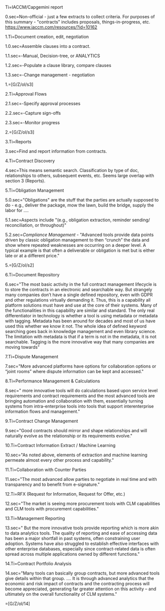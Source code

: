 Ti=IACCM/Capgemini report

0.sec=Non-official - just a few extracts to collect criteria.  For purposes of this summary - "contracts" includes proposals, things-in-progress, etc.  https://www.iaccm.com/resources/?id=10162

1.Ti=Document creation, edit, negotiation

1.0.sec=Assemble clauses into a contract.

1.1.sec=-Manual, Decision-tree, or ANALYTICS

1.2.sec=-Populate a clause library, compare clauses

1.3.sec=-Change management - negotiation

1.=[G/Z/ol/s3]

2.Ti=Approval Flows

2.1.sec=-Specify approval processes

2.2.sec=-Capture sign-offs

2.3.sec=-Monitor progress

2.=[G/Z/ol/s3]

3.Ti=Reports

3.sec=Find and report information from contracts.


4.Ti=Contract Discovery

4.sec=This means semantic search.  Classification by type of doc, relationships to others, subsequent events, etc.  Seems large overlap with section 3 (Reports).


5.Ti=Obligation Management

5.0.sec="Obligations" are the stuff that the parties are actually supposed to do - e.g., deliver the package, mow the lawn, build the bridge, supply the labor for ....

5.1.sec=Aspects include "(e.g., obligation extraction, reminder sending/
reconciliation, or throughout)"

5.2.sec=<i>Compliance Management</i> -  "Advanced tools provide data points driven by classic obligation management to then “crunch” the data and show where repeated weaknesses are occurring on a deeper level. A typical example is that often a deliverable or obligation is met but is either late or at a different price."

5.=[G/Z/ol/s2]

6.Ti=Document Repository

6.sec="The most basic activity in the full contract management lifecycle is to store the contracts in an electronic and searchable way. But strangely many companies don’t have a single defined repository, even with GDPR and other regulations virtually demanding it. Thus, this is a capability all platform solutions must have and use at the core of their systems. Many of the functionalities in this capability are similar and standard. The only real differentiator in technology is whether a tool is using metadata or metadata with tagging. Metadata has been around for decades and most of us have used this whether we know it not. The whole idea of defined keyword searching goes back in knowledge management and even library science. The limitation with metadata is that if a term is not in the metadata, it is not searchable. Tagging is the more innovative way that many companies are moving towards"


7.Ti=Dispute Management

7.sec="More advanced platforms have options for collaboration options or “joint rooms” where dispute information can be kept and accessed."


8.Ti=Performance Management & Calculations

8.sec=" more innovative tools will do calculations based upon service level requirements and contract requirements and the most advanced tools are bringing automation and collaboration with them, essentially turning systems from intra-enterprise tools into tools that support interenterprise information flows and management."

9.Ti=Contract Change Management

9.sec="Good contracts should mirror and shape relationships and will naturally evolve as the relationship or its requirements evolve."


10.Ti=Contract Information Extract / Machine Learning

10.sec="As noted above, elements of extraction and machine learning permeate almost every other process and capability."

11.Ti=Collaboration with Counter Parties

11.sec="The most advanced allow parties to negotiate in real time and with transparency and to benefit from e-signature."

12.Ti=RFX (Request for Information, Request for Offer, etc.)

12.sec="The market is seeing more procurement tools with CLM capabilities and CLM tools with procurement capabilities."

13.Ti=Management Reporting

13.sec=" But the more innovative tools provide reporting which is more akin to data analytics tools. The quality of reporting and ease of accessing data has been a major shortfall in past systems, often constraining user adoption. Systems have also struggled to establish effective interfaces with other enterprise databases, especially since contract-related data is often spread across multiple applications owned by different functions."

14.Ti=Contract Portfolio Analysis

14.sec="Many tools can basically group contracts, but more advanced tools give details within that group. .... It is through advanced analytics that the economic and risk impact of contracts and the contracting process will become appreciated, generating far greater attention on this activity – and ultimately on the overall functionality of CLM systems."

=[G/Z/ol/14]